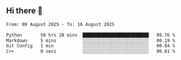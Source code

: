 ## Hi there 👋

<!--
**Bojupi/Bojupi** is a ✨ _special_ ✨ repository because its `README.md` (this file) appears on your GitHub profile.

Here are some ideas to get you started:

- 🔭 I’m currently working on ...
- 🌱 I’m currently learning ...
- 👯 I’m looking to collaborate on ...
- 🤔 I’m looking for help with ...
- 💬 Ask me about ...
- 📫 How to reach me: ...
- 😄 Pronouns: ...
- ⚡ Fun fact: ...
-->

<!--START_SECTION:waka-->

```txt
From: 09 August 2025 - To: 16 August 2025

Python       50 hrs 28 mins  █████████████████████████   99.76 %
Markdown     5 mins          ░░░░░░░░░░░░░░░░░░░░░░░░░   00.19 %
Git Config   1 min           ░░░░░░░░░░░░░░░░░░░░░░░░░   00.04 %
C++          0 secs          ░░░░░░░░░░░░░░░░░░░░░░░░░   00.01 %
```

<!--END_SECTION:waka-->
